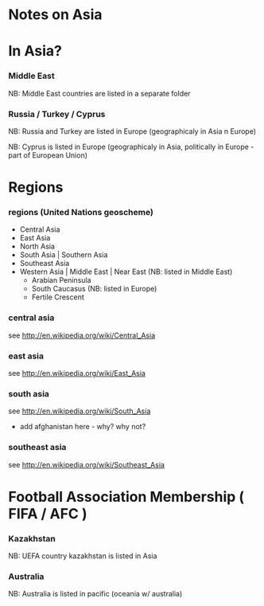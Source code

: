 # Notes on Asia


In Asia?
========

### Middle East

NB: Middle East countries are listed in a separate folder

### Russia / Turkey / Cyprus

NB: Russia and Turkey are listed in Europe (geographicaly in Asia n Europe)

NB: Cyprus is listed in Europe (geographicaly in Asia, politically in Europe - part of European Union)


Regions
=======

### regions (United Nations geoscheme)

- Central Asia
- East Asia
- North Asia
- South Asia | Southern Asia
- Southeast Asia
- Western Asia | Middle East | Near East (NB: listed in Middle East)
  - Arabian Peninsula
  - South Caucasus  (NB: listed in Europe)
  - Fertile Crescent


### central asia

see <http://en.wikipedia.org/wiki/Central_Asia>


### east asia

see <http://en.wikipedia.org/wiki/East_Asia>

###  south asia

see <http://en.wikipedia.org/wiki/South_Asia>

- add afghanistan here - why? why not?

### southeast asia

see <http://en.wikipedia.org/wiki/Southeast_Asia>



Football Association Membership ( FIFA / AFC )
==============================================

### Kazakhstan

NB: UEFA country kazakhstan is listed in Asia

### Australia

NB: Australia is listed in pacific (oceania w/ australia)
